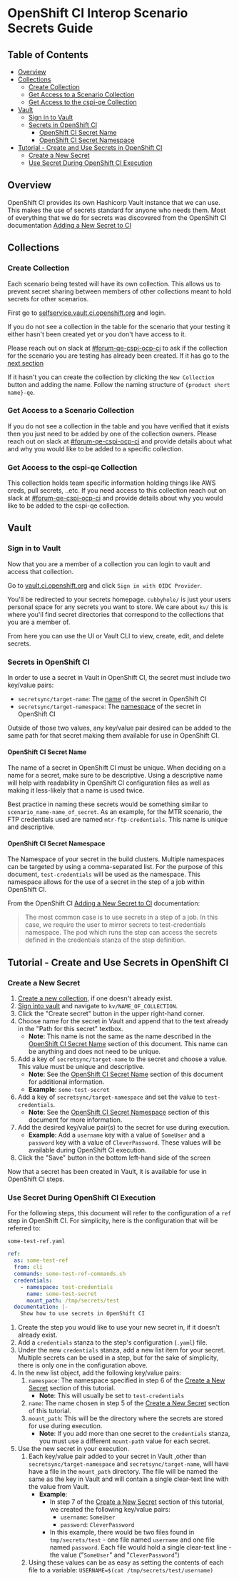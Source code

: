 # OpenShift CI Interop Scenario Secrets Guide<!-- omit from toc -->

## Table of Contents<!-- omit from toc -->
- [Overview](#overview)
- [Collections](#collections)
  - [Create Collection](#create-collection)
  - [Get Access to a Scenario Collection](#get-access-to-a-scenario-collection)
  - [Get Access to the cspi-qe Collection](#get-access-to-the-cspi-qe-collection)
- [Vault](#vault)
  - [Sign in to Vault](#sign-in-to-vault)
  - [Secrets in OpenShift CI](#secrets-in-openshift-ci)
    - [OpenShift CI Secret Name](#openshift-ci-secret-name)
    - [OpenShift CI Secret Namespace](#openshift-ci-secret-namespace)
- [Tutorial - Create and Use Secrets in OpenShift CI](#tutorial---create-and-use-secrets-in-openshift-ci)
  - [Create a New Secret](#create-a-new-secret)
  - [Use Secret During OpenShift CI Execution](#use-secret-during-openshift-ci-execution)

## Overview
OpenShift CI provides its own Hashicorp Vault instance that we can use. This makes the use of secrets standard for anyone who needs them. Most of everything that we do for secrets was discovered from the OpenShift CI documentation [Adding a New Secret to CI](https://docs.ci.openshift.org/docs/how-tos/adding-a-new-secret-to-ci/)

## Collections

### Create Collection
Each scenario being tested will have its own collection. This allows us to prevent secret sharing between members of other collections meant to hold secrets for other scenarios.

First go to [selfservice.vault.ci.openshift.org](https://selfservice.vault.ci.openshift.org/secretcollection?ui=true) and login.

If you do not see a collection in the table for the scenario that your testing it either hasn't been created yet or you don't have access to it.

Please reach out on slack at [#forum-qe-cspi-ocp-ci](https://coreos.slack.com/archives/C047Y0DPEJU) to ask if the collection for the scenario you are testing has already been created. If it has go to the [next section](#get-access-to-a-scenario-collection)

If it hasn't you can create the collection by clicking the `New Collection` button and adding the name. Follow the naming structure of `{product short name}-qe`.
### Get Access to a Scenario Collection
If you do not see a collection in the table and you have verified that it exists then you just need to be added by one of the collection owners. Please reach out on slack at [#forum-qe-cspi-ocp-ci](https://coreos.slack.com/archives/C047Y0DPEJU) and provide details about what and why you would like to be added to a specific collection.

### Get Access to the cspi-qe Collection
This collection holds team specific information holding things like AWS creds, pull secrets, ..etc. If you need access to this collection reach out on slack at [#forum-qe-cspi-ocp-ci](https://coreos.slack.com/archives/C047Y0DPEJU) and provide details about why you would like to be added to the cspi-qe collection.

## Vault

### Sign in to Vault
Now that you are a member of a collection you can login to vault and access that collection.

Go to [vault.ci.openshift.org](https://vault.ci.openshift.org/ui/vault/auth?with=oidc%2F) and click `Sign in with OIDC Provider`.

You'll be redirected to your secrets homepage. 
`cubbyhole/` is just your users personal space for any secrets you want to store. 
We care about `kv/` this is where you'll find secret directories that correspond to the collections that you are a member of.

From here you can use the UI or Vault CLI to view, create, edit, and delete secrets.

### Secrets in OpenShift CI
In order to use a secret in Vault in OpenShift CI, the secret must include two key/value pairs:
- `secretsync/target-name`: The [name](#openshift-ci-secret-name) of the secret in OpenShift CI
- `secretsync/target-namespace`: The [namespace](#openshift-ci-secret-namespace) of the secret in OpenShift CI

Outside of those two values, any key/value pair desired can be added to the same path for that secret making them available for use in OpenShift CI.

#### OpenShift CI Secret Name
The name of a secret in OpenShift CI must be unique. When deciding on a name for a secret, make sure to be descriptive. Using a descriptive name will help with readability in OpenShift CI configuration files as well as making it less-likely that a name is used twice.

Best practice in naming these secrets would be something similar to `scenario_name-name_of_secret`. As an example, for the MTR scenario, the FTP credentials used are named `mtr-ftp-credentials`. This name is unique and descriptive.

#### OpenShift CI Secret Namespace
The Namespace of your secret in the build clusters. Multiple namespaces can be targeted by using a comma-separated list. For the purpose of this document, `test-credentials` will be used as the namespace. This namespace allows for the use of a secret in the step of a job within OpenShift CI.

From the OpenShift CI [Adding a New Secret to CI](https://docs.ci.openshift.org/docs/how-tos/adding-a-new-secret-to-ci/) documentation:

>The most common case is to use secrets in a step of a job. In this case, we require the user to mirror secrets to test-credentials namespace. The pod which runs the step can access the secrets defined in the credentials stanza of the step definition.

## Tutorial - Create and Use Secrets in OpenShift CI

### Create a New Secret
1. [Create a new collection](#create-collection), if one doesn't already exist.
2. [Sign into vault](#sign-in-to-vault) and navigate to `kv/NAME_OF_COLLECTION`.
3. Click the "Create secret" button in the upper right-hand corner.
4. Choose name for the secret in Vault and append that to the text already in the "Path for this secret" textbox.
   - **Note**: This name is not the same as the name described in the [OpenShift CI Secret Name](#openshift-ci-secret-name) section of this document. This name can be anything and does not need to be unique.
5. Add a key of `secretsync/target-name` to the secret and choose a value. This value must be unique and descriptive.
   - **Note**: See the [OpenShift CI Secret Name](#openshift-ci-secret-name) section of this document for additional information.
   - **Example**: `some-test-secret`
6. Add a key of `secretsync/target-namespace` and set the value to `test-credentials`.
   - **Note**: See the [OpenShift CI Secret Namespace](#openshift-ci-secret-namespace) section of this document for more information. 
7. Add the desired key/value pair(s) to the secret for use during execution.
   - **Example**: Add a `username` key with a value of `SomeUser` and a `password` key with a value of `CleverPassword`. These values will be available during OpenShift CI execution.
8. Click the "Save" button in the bottom left-hand side of the screen

Now that a secret has been created in Vault, it is available for use in OpenShift CI steps.

### Use Secret During OpenShift CI Execution
For the following steps, this document will refer to the configuration of a `ref` step in OpenShift CI. For simplicity, here is the configuration that will be referred to:

`some-test-ref.yaml`
```yaml
ref:
  as: some-test-ref
  from: cli
  commands: some-test-ref-commands.sh
  credentials:
    - namespace: test-credentials
      name: some-test-secret
      mount_path: /tmp/secrets/test
  documentation: |-
    Show how to use secrets in OpenShift CI
```

1. Create the step you would like to use your new secret in, if it doesn't already exist.
2. Add a `credentials` stanza to the step's configuration (`.yaml`) file.
3. Under the new `credentials` stanza, add a new list item for your secret. Multiple secrets can be used in a step, but for the sake of simplicity, there is only one in the configuration above.
4. In the new list object, add the following key/value pairs:
   1. `namespace`: The namespace specified in step 6 of the [Create a New Secret](#create-a-new-secret) section of this tutorial. 
      - **Note**: This will usually be set to `test-credentials`
   2. `name`: The name chosen in step 5 of the [Create a New Secret](#create-a-new-secret) section of this tutorial.
   3. `mount_path`: This will be the directory where the secrets are stored for use during execution.
      - **Note**: If you add more than one secret to the `credentials` stanza, you must use a different `mount-path` value for each secret. 
5. Use the new secret in your execution. 
   1. Each key/value pair added to your secret in Vault ,other than `secretsync/target-namespace` and `secretsync/target-name`, will have have a file in the `mount_path` directory. The file will be named the same as the key in Vault and will contain a single clear-text line with the value from Vault.
      - **Example**: 
        - In step 7 of the [Create a New Secret](#create-a-new-secret) section of this tutorial, we created the following key/value pairs:
          - `username`: `SomeUser`
          - `password`: `CleverPassword`
        - In this example, there would be two files found in `tmp/secrets/test` - one file named `username` and one file named `password`. Each file would hold a single clear-text line - the value ("`SomeUser`" and "`CleverPassword`")
    2. Using these values can be as easy as setting the contents of each file to a variable: `USERNAME=$(cat /tmp/secrets/test/username)`